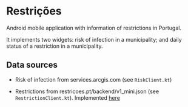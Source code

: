 # Restrições

Android mobile application with information of restrictions in Portugal.

It implements two widgets: risk of infection in a municipality; and daily status of a restriction
in a municipality.

## Data sources

- Risk of infection from services.arcgis.com (see `RiskClient.kt`)

- Restrictions from restricoes.pt/backend/v1_mini.json (see `RestrictionClient.kt`). Implemented [here](https://github.com/restricoes/restricoes.github.io/tree/main/backend)